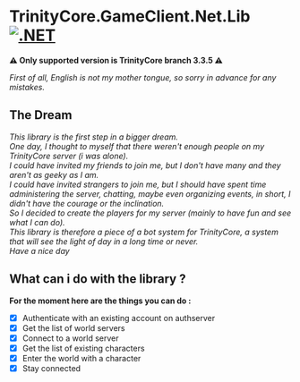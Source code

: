 # TrinityCore.GameClient.Net.Lib [![.NET](https://github.com/valcriss/TrinityCore.GameClient.Net.Lib/actions/workflows/dotnet.yml/badge.svg)](https://github.com/valcriss/TrinityCore.GameClient.Net.Lib/actions/workflows/dotnet.yml)
**:warning: Only supported version is TrinityCore branch 3.3.5 :warning:**

_First of all, English is not my mother tongue, so sorry in advance for any mistakes._

## The Dream
_This library is the first step in a bigger dream._  
_One day, I thought to myself that there weren't enough people on my TrinityCore server (i was alone)._   
_I could have invited my friends to join me, but I don't have many and they aren't as geeky as I am._   
_I could have invited strangers to join me, but I should have spent time administering the server, chatting, maybe even organizing events, in short, I didn't have the courage or the inclination._  
_So I decided to create the players for my server (mainly to have fun and see what I can do)._  
_This library is therefore a piece of a bot system for TrinityCore, a system that will see the light of day in a long time or never._   
_Have a nice day_  

## What can i do with the library ?
**For the moment here are the things you can do :**
- [x] Authenticate with an existing account on authserver
- [x] Get the list of world servers
- [x] Connect to a world server
- [x] Get the list of existing characters
- [x] Enter the world with a character
- [x] Stay connected
